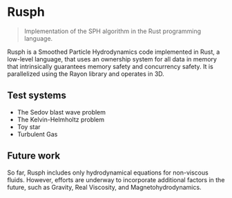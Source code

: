 Rusph
=====
> Implementation of the SPH algorithm in the Rust programming language.

Rusph is a Smoothed Particle Hydrodynamics code implemented in Rust, a low-level language, that uses an ownership system for all data in memory that intrinsically guarantees memory safety and concurrency safety. It is parallelized using the Rayon library and operates in 3D.

Test systems
------------

- The Sedov blast wave problem
- The Kelvin-Helmholtz problem
- Toy star
- Turbulent Gas

Future work
-----------

So far, Rusph includes only hydrodynamical equations for non-viscous fluids. However, efforts are underway to incorporate additional factors in the future, such as Gravity, Real Viscosity, and Magnetohydrodynamics.

